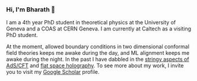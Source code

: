 ### Hi, I'm Bharath 👋

I am a 4th year PhD student in theoretical physics at the University of Geneva and a COAS at CERN Geneva. I am currently at Caltech as a visiting PhD student.

At the moment, allowed boundary conditions in two dimensional conformal field theories keeps me awake during the day, and ML alignment keeps me awake during the night. In the past I have dabbled in the [stringy aspects of AdS/CFT](https://arxiv.org/abs/2112.05115) and [flat space holography](https://arxiv.org/abs/2106.07649). To see more about my work, I invite you to visit my [Google Scholar](https://scholar.google.com/citations?user=8BDAnVAAAAAJ&hl=en) profile.

<!--
I like to do a lot of mini projects as a way to understand how a lot of the software I use on a daily basis works. You can find all of them in the [miniX](https://github.com/bharathr98/minix) repository. Some illustrative samples of these are 
 - [miniLLM](https://github.com/bharathr98/minillm) - An annotated implementation of Transformers from [Attention Is All You Need](https://arxiv.org/abs/1706.03762) using PyTorch.
 - [minigrep](https://github.com/bharathr98/minigrep) - An implementation of `grep`, which uses the Boyer-Moore string search algorithm. Written in C.
 - [minitorch](https://github.com/bharathr98/minitorch) - An implementation of strided tensors, a key datastructure used for multidimensional data and famously used in PyTorch and Boost.MultiArray. Written in C++.

Please be aware that these are projects to understand the concept behind something and thus are not meant to be replacements. Please be sensible enough to not use them in any production environment.

**bharathr98/bharathr98** is a ✨ _special_ ✨ repository because its `README.md` (this file) appears on your GitHub profile.

Here are some ideas to get you started:

- 🔭 I’m currently working on ...
- 🌱 I’m currently learning ...
- 👯 I’m looking to collaborate on ...
- 🤔 I’m looking for help with ...
- 💬 Ask me about ...
- 📫 How to reach me: ...
- 😄 Pronouns: ...
- ⚡ Fun fact: ...
-->
